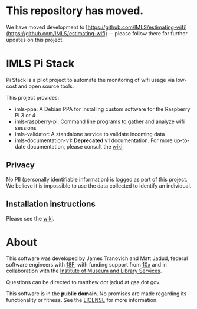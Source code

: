 # This repository has moved.

We have moved development to [https://github.com/IMLS/estimating-wifi](https://github.com/IMLS/estimating-wifi) -- please follow there for further updates on this project.

# IMLS Pi Stack

Pi Stack is a pilot project to automate the monitoring of wifi usage via low-cost and open source tools.

This project provides:

- imls-ppa: A Debian PPA for installing custom software for the Raspberry Pi 3 or 4
- imls-raspberry-pi: Command line programs to gather and analyze wifi sessions
- imls-validator: A standalone service to validate incoming data
- imls-documentation-v1: __Deprecated__ v1 documentation. For more up-to-date documentation, please consult the [wiki](https://github.com/18F/imls-pi-stack/wiki).

## Privacy

No PII (personally identifiable information) is logged as part of this project. We believe it is impossible to use the data collected to identify an individual.

## Installation instructions

Please see the [wiki](https://github.com/18F/imls-pi-stack/wiki).

# About

This software was developed by James Tranovich and Matt Jadud, federal software engineers with [18F](https://18f.gsa.gov/), with funding support from [10x](https://10x.gsa.gov/) and in collaboration with the [Institute of Museum and Library Services](https://imls.gov/).

Questions can be directed to matthew dot jadud at gsa dot gov.

This software is in the **public domain**. No promises are made regarding its functionality or fitness. See the [LICENSE](./LICENSE.md) for more information.
